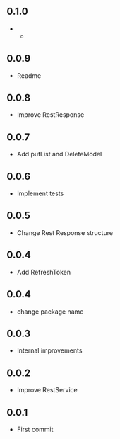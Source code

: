 ## 0.1.0

* -

## 0.0.9

* Readme

## 0.0.8

* Improve RestResponse

## 0.0.7

* Add putList and DeleteModel

## 0.0.6

* Implement tests

## 0.0.5

* Change Rest Response structure

## 0.0.4

* Add RefreshToken

## 0.0.4

* change package name

## 0.0.3

* Internal improvements

## 0.0.2

* Improve RestService

## 0.0.1

* First commit

